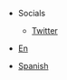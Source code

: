 <!-- _navbar.md -->

* Socials

  * [Twitter](https://twitter.com/learntocloud)

* [En](/)
* [Spanish](/sp/)